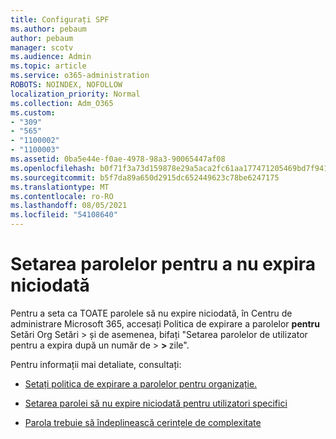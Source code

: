```yaml
---
title: Configurați SPF
ms.author: pebaum
author: pebaum
manager: scotv
ms.audience: Admin
ms.topic: article
ms.service: o365-administration
ROBOTS: NOINDEX, NOFOLLOW
localization_priority: Normal
ms.collection: Adm_O365
ms.custom:
- "309"
- "565"
- "1100002"
- "1100003"
ms.assetid: 0ba5e44e-f0ae-4978-98a3-90065447af08
ms.openlocfilehash: b0f71f3a73d159878e29a5aca2fc61aa177471205469bd7f941daf2a67bdcb68
ms.sourcegitcommit: b5f7da89a650d2915dc652449623c78be6247175
ms.translationtype: MT
ms.contentlocale: ro-RO
ms.lasthandoff: 08/05/2021
ms.locfileid: "54108640"
---
```

# <a name="set-passwords-to-never-expire"></a>Setarea parolelor pentru a nu expira niciodată

Pentru a seta ca TOATE parolele să nu expire niciodată, în Centru de administrare Microsoft 365, accesați Politica de expirare a parolelor **pentru** Setări Org Setări > și de asemenea, bifați "Setarea parolelor de utilizator pentru a expira după un număr de  >  **[](https://portal.office.com/adminportal/home#/settings/security)  >  [](https://portal.microsoft.com/Adminportal/Home#/Settings/SecurityPrivacy/:/Settings/L1/PasswordPolicy)** zile".
  
Pentru informații mai detaliate, consultați:

- [Setați politica de expirare a parolelor pentru organizație.](https://docs.microsoft.com/microsoft-365/admin/manage/set-password-expiration-policy)
  
- [Setarea parolei să nu expire niciodată pentru utilizatori specifici](https://docs.microsoft.com/microsoft-365/admin/add-users/set-password-to-never-expire)

- [Parola trebuie să îndeplinească cerințele de complexitate](https://docs.microsoft.com/windows/security/threat-protection/security-policy-settings/password-must-meet-complexity-requirements)
  